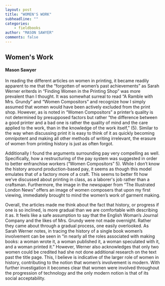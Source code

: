```yaml
---
layout: post
title: "WOMEN'S WORK"
subheadline: ""
categories:
    - fieldbooks
author: "MASON SAWYER"
comments: false
---
```

## Women's Work 
#### Mason Sawyer

In reading the different articles on women in printing, it became readily apparent to me that the “forgotten of women’s past achievements” as Sarah Werner eriterds in “Finding Women in the Printing Shop” was more prevalent than I thought. It was somewhat surreal to read “A Ramble with Mrs. Grundy” and “Women Compositors” and recognize how I simply assumed that women would have been actively excluded from the print shop. However, as is noted in “Women Compositors” a printer’s quality is not determined by presupposed factors but rather “the difference between a good printer and a bad one is rather the quality of mind and the care applied to the work, than in the knowledge of the work itself,” (5). Similar to the way when discussing print it is easy to think of it as quickly becoming omnipotent and making all other methods of writing irrelevant, the erasure of women from printing history is just as often forgot. 

Additionally I found the arguments surrounding pay very compelling as well. Specifically, how a restructuring of the pay system was suggested in order to better enfranchise workers (“Women Compositors” 5). While I don’t know the history around production-based pay, it seems as though this model emulates that of a factory more of a craft. This seems to better fit how we’ve discussed about printing in class, as a laborer's job rather than a craftsman. Furthermore, the image in  the newspaper from “The Illustrated London News” offers an image of women composers that upon my first viewing, immediately brought to mind the women’s work of garment making. 

Overall, the articles made me think about the fact that history, or progress if one is so inclined, is more gradual than we are comfortable with describing it as. It feels like a safe assumption to say that the English Woman’s Journal Company and the likes of Mrs. Grundy were not made overnight. Rather they came about through a gradual process, one easily overlooked. As Sarah Werner notes, in tracing the history of a single book women’s involvement can be seen in “in nearly all the roles associated with making books: a woman wrote it, a woman published it, a woman speculated with it, and a woman printed it.” However, Werner also acknowledges that only two women could be credited had she not done additional research on the text past the title page. This, I believe is indicative of the larger role of women in history, contributing to the notion that women’s involvement is modern. With further investigation it becomes clear that women were involved throughout the progression of technology and the only modern notion is that of its social acceptability. 
